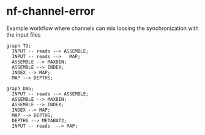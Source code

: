 # nf-channel-error

Example workflow where channels can mix loosing the synchronization with the input files


```mermaid
graph TD;
  INPUT -- reads --> ASSEMBLE;
  INPUT -- reads -->   MAP;
  ASSEMBLE --> MAXBIN;
  ASSEMBLE --> INDEX;
  INDEX --> MAP;
  MAP --> DEPTHS;
```

```mermaid
graph DAG;
  INPUT -- reads --> ASSEMBLE;
  ASSEMBLE --> MAXBIN;
  ASSEMBLE --> INDEX;
  INDEX --> MAP;
  MAP --> DEPTHS;
  DEPTHS --> METABAT2;
  INPUT -- reads  --> MAP;
```
